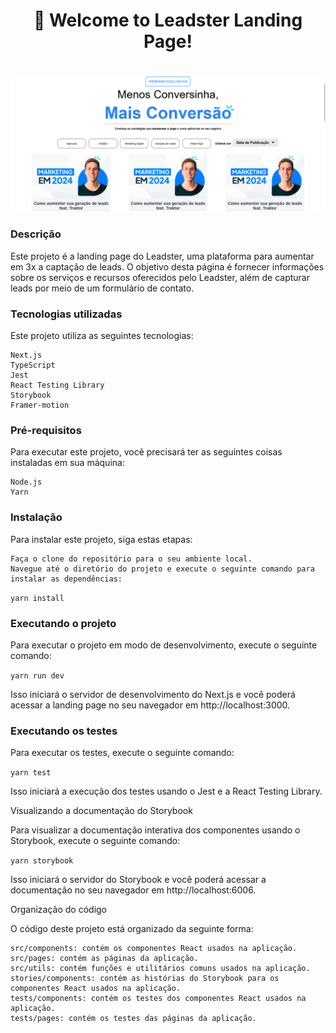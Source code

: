 <div align='center'>
  <h1 >🚀 Welcome to Leadster Landing Page!</h1>
</div>

<br />

<div align='center'>

  <img src="./src/assets/images/leadster.png" alt='project image' width='600'  />
</div>

### Descrição

Este projeto é a landing page do Leadster, uma plataforma para aumentar em 3x a captação de leads. O objetivo desta página é fornecer informações sobre os serviços e recursos oferecidos pelo Leadster, além de capturar leads por meio de um formulário de contato.

### Tecnologias utilizadas

Este projeto utiliza as seguintes tecnologias:

    Next.js
    TypeScript
    Jest
    React Testing Library
    Storybook
    Framer-motion

### Pré-requisitos

Para executar este projeto, você precisará ter as seguintes coisas instaladas em sua máquina:

    Node.js
    Yarn

### Instalação

Para instalar este projeto, siga estas etapas:

    Faça o clone do repositório para o seu ambiente local.
    Navegue até o diretório do projeto e execute o seguinte comando para instalar as dependências:

`yarn install`

### Executando o projeto

Para executar o projeto em modo de desenvolvimento, execute o seguinte comando:

`yarn run dev`

Isso iniciará o servidor de desenvolvimento do Next.js e você poderá acessar a landing page no seu navegador em http://localhost:3000.

### Executando os testes

Para executar os testes, execute o seguinte comando:

`yarn test`

Isso iniciará a execução dos testes usando o Jest e a React Testing Library.

Visualizando a documentação do Storybook

Para visualizar a documentação interativa dos componentes usando o Storybook, execute o seguinte comando:

`yarn storybook`

Isso iniciará o servidor do Storybook e você poderá acessar a documentação no seu navegador em http://localhost:6006.

Organização do código

O código deste projeto está organizado da seguinte forma:

    src/components: contém os componentes React usados na aplicação.
    src/pages: contém as páginas da aplicação.
    src/utils: contém funções e utilitários comuns usados na aplicação.
    stories/components: contém as histórias do Storybook para os componentes React usados na aplicação.
    tests/components: contém os testes dos componentes React usados na aplicação.
    tests/pages: contém os testes das páginas da aplicação.
